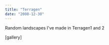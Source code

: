 ```yaml
---
title: "Terragen"
date: "2008-12-30"
---
```


Random landscapes I've made in Terragen1 and 2

\[gallery\]
